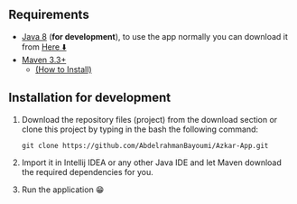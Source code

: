 
## Requirements
- [Java 8](https://www.oracle.com/java/technologies/javase/javase8u211-later-archive-downloads.html) (**for development**), to use the app normally you can download it from [Here  ⬇️](https://azkar-site.web.app/#download)
- [Maven 3.3+ ](https://maven.apache.org)
    - [(How to Install)](https://youtu.be/--Iv5vBIHjI)

## Installation for development
1. Download the repository files (project) from the download section or clone this project by typing in the bash the following command:

       git clone https://github.com/AbdelrahmanBayoumi/Azkar-App.git
2. Import it in Intellij IDEA or any other Java IDE and let Maven download the required dependencies for you.
3. Run the application 😁
